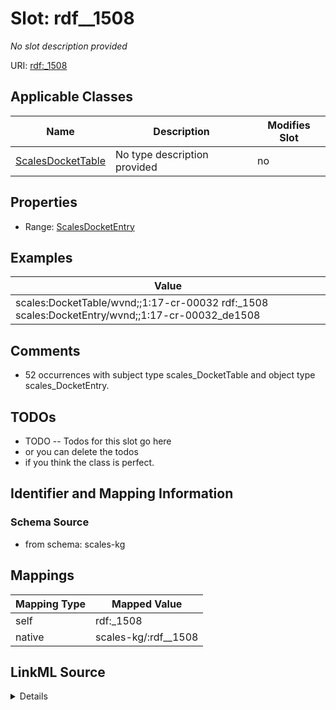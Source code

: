 

# Slot: rdf__1508


_No slot description provided_





URI: [rdf:_1508](http://www.w3.org/1999/02/22-rdf-syntax-ns#_1508)



<!-- no inheritance hierarchy -->





## Applicable Classes

| Name | Description | Modifies Slot |
| --- | --- | --- |
| [ScalesDocketTable](../classes/ScalesDocketTable.md) | No type description provided |  no  |







## Properties

* Range: [ScalesDocketEntry](../classes/ScalesDocketEntry.md)






## Examples

| Value |
| --- |
| scales:DocketTable/wvnd;;1:17-cr-00032 rdf:_1508 scales:DocketEntry/wvnd;;1:17-cr-00032_de1508 |

## Comments

* 52 occurrences with subject type scales_DocketTable and object type scales_DocketEntry.

## TODOs

* TODO -- Todos for this slot go here
* or you can delete the todos
* if you think the class is perfect.

## Identifier and Mapping Information







### Schema Source


* from schema: scales-kg




## Mappings

| Mapping Type | Mapped Value |
| ---  | ---  |
| self | rdf:_1508 |
| native | scales-kg/:rdf__1508 |




## LinkML Source

<details>
```yaml
name: rdf__1508
description: No slot description provided
todos:
- TODO -- Todos for this slot go here
- or you can delete the todos
- if you think the class is perfect.
comments:
- 52 occurrences with subject type scales_DocketTable and object type scales_DocketEntry.
examples:
- value: scales:DocketTable/wvnd;;1:17-cr-00032 rdf:_1508 scales:DocketEntry/wvnd;;1:17-cr-00032_de1508
from_schema: scales-kg
rank: 1000
slot_uri: rdf:_1508
alias: rdf__1508
domain_of:
- scales_DocketTable
range: scales_DocketEntry

```
</details>